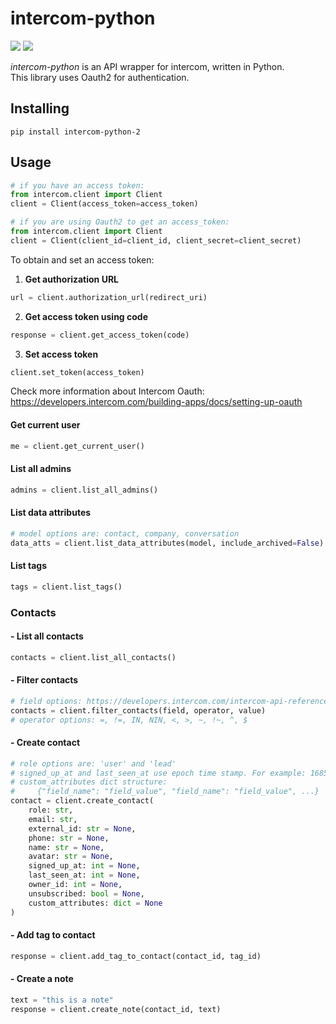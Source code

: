 # intercom-python
![](https://img.shields.io/badge/version-0.1.0-success) ![](https://img.shields.io/badge/Python-3.8%20|%203.9%20|%203.10%20|%203.11-4B8BBE?logo=python&logoColor=white)  

*intercom-python* is an API wrapper for intercom, written in Python.  
This library uses Oauth2 for authentication.
## Installing
```
pip install intercom-python-2
```
## Usage
```python
# if you have an access token:
from intercom.client import Client
client = Client(access_token=access_token)
```
```python
# if you are using Oauth2 to get an access_token:
from intercom.client import Client
client = Client(client_id=client_id, client_secret=client_secret)
```
To obtain and set an access token:
1. **Get authorization URL**
```python
url = client.authorization_url(redirect_uri)
```
2. **Get access token using code**
```python
response = client.get_access_token(code)
```
3. **Set access token**
```python
client.set_token(access_token)
```
Check more information about Intercom Oauth: https://developers.intercom.com/building-apps/docs/setting-up-oauth
#### Get current user
```python
me = client.get_current_user()
```
#### List all admins
```python
admins = client.list_all_admins()
```
#### List data attributes
```python
# model options are: contact, company, conversation
data_atts = client.list_data_attributes(model, include_archived=False)
```
#### List tags
```python
tags = client.list_tags()
```
### Contacts
#### - List all contacts
```python
contacts = client.list_all_contacts()
```
#### - Filter contacts
```python
# field options: https://developers.intercom.com/intercom-api-reference/reference/searchcontacts
contacts = client.filter_contacts(field, operator, value)
# operator options: =, !=, IN, NIN, <, >, ~, !~, ^, $
```
#### - Create contact
```python
# role options are: 'user' and 'lead'
# signed_up_at and last_seen_at use epoch time stamp. For example: 1685986703 equals Monday, 5 June 2023 17:38:23
# custom_attributes dict structure:
#     {"field_name": "field_value", "field_name": "field_value", ...}
contact = client.create_contact(
    role: str, 
    email: str, 
    external_id: str = None,
    phone: str = None,
    name: str = None,
    avatar: str = None,
    signed_up_at: int = None,
    last_seen_at: int = None,
    owner_id: int = None,
    unsubscribed: bool = None,
    custom_attributes: dict = None
)
```
#### - Add tag to contact
```python
response = client.add_tag_to_contact(contact_id, tag_id)
```
#### - Create a note
```python
text = "this is a note"
response = client.create_note(contact_id, text)
```
